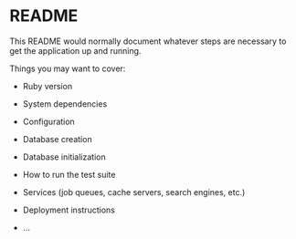 # README

This README would normally document whatever steps are necessary to get the
application up and running.

Things you may want to cover:

* Ruby version

* System dependencies

* Configuration

* Database creation

* Database initialization

* How to run the test suite 

* Services (job queues, cache servers, search engines, etc.)

* Deployment instructions

* ... 

